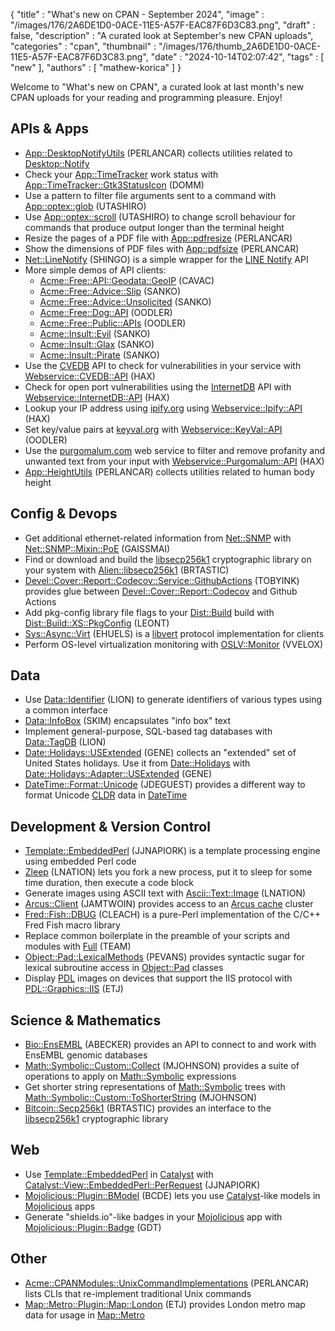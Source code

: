{
   "title" : "What's new on CPAN - September 2024",
   "image" : "/images/176/2A6DE1D0-0ACE-11E5-A57F-EAC87F6D3C83.png",
   "draft" : false,
   "description" : "A curated look at September's new CPAN uploads",
   "categories" : "cpan",
   "thumbnail" : "/images/176/thumb_2A6DE1D0-0ACE-11E5-A57F-EAC87F6D3C83.png",
   "date" : "2024-10-14T02:07:42",
   "tags" : [
      "new"
   ],
   "authors" : [
      "mathew-korica"
   ]
}


Welcome to "What's new on CPAN", a curated look at last month's new CPAN uploads for your reading and programming pleasure. Enjoy!

APIs & Apps
-----------
* [App::DesktopNotifyUtils](https://metacpan.org/pod/App::DesktopNotifyUtils) (PERLANCAR) collects utilities related to [Desktop::Notify](https://metacpan.org/pod/Desktop::Notify)
* Check your [App::TimeTracker](https://metacpan.org/pod/App::TimeTracker) work status with [App::TimeTracker::Gtk3StatusIcon](https://metacpan.org/pod/App::TimeTracker::Gtk3StatusIcon) (DOMM)
* Use a pattern to filter file arguments sent to a command with [App::optex::glob](https://metacpan.org/pod/App::optex::glob) (UTASHIRO)
* Use [App::optex::scroll](https://metacpan.org/pod/App::optex::scroll) (UTASHIRO) to change scroll behaviour for commands that produce output longer than the terminal height
* Resize the pages of a PDF file with [App::pdfresize](https://metacpan.org/pod/App::pdfresize) (PERLANCAR)
* Show the dimensions of PDF files with [App::pdfsize](https://metacpan.org/pod/App::pdfsize) (PERLANCAR)
* [Net::LineNotify](https://metacpan.org/pod/Net::LineNotify) (SHINGO) is a simple wrapper for the [LINE Notify](https://notify-bot.line.me) API
* More simple demos of API clients:
	* [Acme::Free::API::Geodata::GeoIP](https://metacpan.org/pod/Acme::Free::API::Geodata::GeoIP) (CAVAC)
	* [Acme::Free::Advice::Slip](https://metacpan.org/pod/Acme::Free::Advice::Slip) (SANKO)
	* [Acme::Free::Advice::Unsolicited](https://metacpan.org/pod/Acme::Free::Advice::Unsolicited) (SANKO)
	* [Acme::Free::Dog::API](https://metacpan.org/pod/Acme::Free::Dog::API) (OODLER)
	* [Acme::Free::Public::APIs](https://metacpan.org/pod/Acme::Free::Public::APIs) (OODLER)
	* [Acme::Insult::Evil](https://metacpan.org/pod/Acme::Insult::Evil) (SANKO)
	* [Acme::Insult::Glax](https://metacpan.org/pod/Acme::Insult::Glax) (SANKO)
	* [Acme::Insult::Pirate](https://metacpan.org/pod/Acme::Insult::Pirate) (SANKO)
* Use the [CVEDB](https://cvedb.shodan.io/) API to check for vulnerabilities in your service with [Webservice::CVEDB::API](https://metacpan.org/pod/Webservice::CVEDB::API) (HAX)
* Check for open port vulnerabilities using the [InternetDB](https://internetdb.shodan.io/) API with [Webservice::InternetDB::API](https://metacpan.org/pod/Webservice::InternetDB::API) (HAX)
* Lookup your IP address using [ipify.org](https://www.ipify.org) using [Webservice::Ipify::API](https://metacpan.org/pod/Webservice::Ipify::API) (HAX)
* Set key/value pairs at [keyval.org](https://keyval.org) with [Webservice::KeyVal::API](https://metacpan.org/pod/Webservice::KeyVal::API) (OODLER)
* Use the [purgomalum.com](https://www.purgomalum.com/) web service to filter and remove profanity and unwanted text from your input with [Webservice::Purgomalum::API](https://metacpan.org/pod/Webservice::Purgomalum::API) (HAX)
* [App::HeightUtils](https://metacpan.org/pod/App::HeightUtils) (PERLANCAR) collects utilities related to human body height


Config & Devops
---------------
* Get additional ethernet-related information from [Net::SNMP](https://metacpan.org/pod/Net::SNMP) with [Net::SNMP::Mixin::PoE](https://metacpan.org/pod/Net::SNMP::Mixin::PoE) (GAISSMAI)
* Find or download and build the [libsecp256k1](https://github.com/bitcoin-core/secp256k1) cryptographic library on your system with [Alien::libsecp256k1](https://metacpan.org/pod/Alien::libsecp256k1) (BRTASTIC)
* [Devel::Cover::Report::Codecov::Service::GithubActions](https://metacpan.org/pod/Devel::Cover::Report::Codecov::Service::GithubActions) (TOBYINK) provides glue between [Devel::Cover::Report::Codecov](https://metacpan.org/pod/Devel::Cover::Report::Codecov) and Github Actions
* Add pkg-config library file flags to your [Dist::Build](https://metacpan.org/pod/Dist::Build) build with [Dist::Build::XS::PkgConfig](https://metacpan.org/pod/Dist::Build::XS::PkgConfig) (LEONT)
* [Sys::Async::Virt](https://metacpan.org/pod/Sys::Async::Virt) (EHUELS) is a [libvert](https://libvirt.org) protocol implementation for clients
* Perform OS-level virtualization monitoring with [OSLV::Monitor](https://metacpan.org/pod/OSLV::Monitor) (VVELOX)


Data
----
* Use [Data::Identifier](https://metacpan.org/pod/Data::Identifier) (LION) to generate identifiers of various types using a common interface
* [Data::InfoBox](https://metacpan.org/pod/Data::InfoBox) (SKIM) encapsulates "info box" text
* Implement general-purpose, SQL-based tag databases with [Data::TagDB](https://metacpan.org/pod/Data::TagDB) (LION)
* [Date::Holidays::USExtended](https://metacpan.org/pod/Date::Holidays::USExtended) (GENE) collects an "extended" set of United States holidays. Use it from [Date::Holidays](https://metacpan.org/pod/Date::Holidays) with [Date::Holidays::Adapter::USExtended](https://metacpan.org/pod/Date::Holidays::Adapter::USExtended) (GENE)
* [DateTime::Format::Unicode](https://metacpan.org/pod/DateTime::Format::Unicode) (JDEGUEST) provides a different way to format Unicode [CLDR](https://cldr.unicode.org) data in [DateTime](https://metacpan.org/pod/DateTime)


Development & Version Control
-----------------------------
* [Template::EmbeddedPerl](https://metacpan.org/pod/Template::EmbeddedPerl) (JJNAPIORK) is a template processing engine using embedded Perl code
* [Zleep](https://metacpan.org/pod/Zleep) (LNATION) lets you fork a new process, put it to sleep for some time duration, then execute a code block
* Generate images using ASCII text with [Ascii::Text::Image](https://metacpan.org/pod/Ascii::Text::Image) (LNATION)
* [Arcus::Client](https://metacpan.org/pod/Arcus::Client) (JAMTWOIN) provides access to an [Arcus cache](https://github.com/naver/arcus) cluster
* [Fred::Fish::DBUG](https://metacpan.org/pod/Fred::Fish::DBUG) (CLEACH) is a pure-Perl implementation of the C/C++ Fred Fish macro library
* Replace common boilerplate in the preamble of your scripts and modules with [Full](https://metacpan.org/pod/Full) (TEAM)
* [Object::Pad::LexicalMethods](https://metacpan.org/pod/Object::Pad::LexicalMethods) (PEVANS) provides syntactic sugar for lexical subroutine access in [Object::Pad](https://metacpan.org/pod/Object::Pad) classes
* Display [PDL](https://metacpan.org/pod/PDL) images on devices that support the IIS protocol with [PDL::Graphics::IIS](https://metacpan.org/pod/PDL::Graphics::IIS) (ETJ)


Science & Mathematics
---------------------
* [Bio::EnsEMBL](https://metacpan.org/pod/Bio::EnsEMBL) (ABECKER) provides an API to connect to and work with EnsEMBL genomic databases
* [Math::Symbolic::Custom::Collect](https://metacpan.org/pod/Math::Symbolic::Custom::Collect) (MJOHNSON) provides a suite of operations to apply on [Math::Symbolic](https://metacpan.org/pod/Math::Symbolic) expressions
* Get shorter string representations of [Math::Symbolic](https://metacpan.org/pod/Math::Symbolic) trees with [Math::Symbolic::Custom::ToShorterString](https://metacpan.org/pod/Math::Symbolic::Custom::ToShorterString) (MJOHNSON)
* [Bitcoin::Secp256k1](https://metacpan.org/pod/Bitcoin::Secp256k1) (BRTASTIC) provides an interface to the [libsecp256k1](https://github.com/bitcoin-core/secp256k1) cryptographic library


Web
---
* Use [Template::EmbeddedPerl](Template::EmbeddedPerl) in [Catalyst](https://metacpan.org/pod/Catalyst) with [Catalyst::View::EmbeddedPerl::PerRequest](https://metacpan.org/pod/Catalyst::View::EmbeddedPerl::PerRequest) (JJNAPIORK)
* [Mojolicious::Plugin::BModel](https://metacpan.org/pod/Mojolicious::Plugin::BModel) (BCDE) lets you use [Catalyst](https://metacpan.org/pod/Catalyst)-like models in [Mojolicious](https://metacpan.org/pod/Mojolicious) apps
* Generate "shields.io"-like badges in your [Mojolicious](https://metacpan.org/pod/Mojolicious) app with [Mojolicious::Plugin::Badge](https://metacpan.org/pod/Mojolicious::Plugin::Badge) (GDT)


Other
-----
* [Acme::CPANModules::UnixCommandImplementations](https://metacpan.org/pod/Acme::CPANModules::UnixCommandImplementations) (PERLANCAR) lists CLIs that re-implement traditional Unix commands
* [Map::Metro::Plugin::Map::London](https://metacpan.org/pod/Map::Metro::Plugin::Map::London) (ETJ) provides London metro map data for usage in [Map::Metro](https://metacpan.org/pod/Map::Metro)

